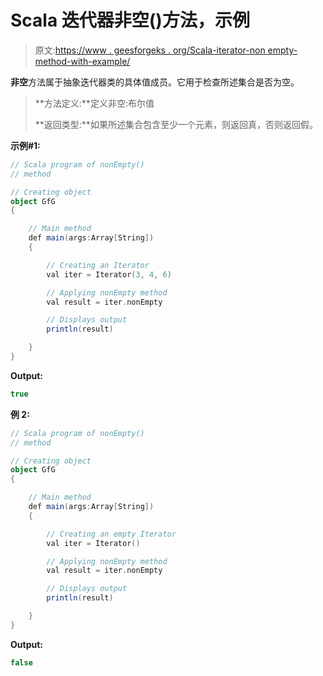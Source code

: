 # Scala 迭代器非空()方法，示例

> 原文:[https://www . geesforgeks . org/Scala-iterator-non empty-method-with-example/](https://www.geeksforgeeks.org/scala-iterator-nonempty-method-with-example/)

**非空**方法属于抽象迭代器类的具体值成员。它用于检查所述集合是否为空。

> **方法定义:**定义非空:布尔值
> 
> **返回类型:**如果所述集合包含至少一个元素，则返回真，否则返回假。

**示例#1:**

```scala
// Scala program of nonEmpty()
// method

// Creating object
object GfG
{ 

    // Main method
    def main(args:Array[String])
    {

        // Creating an Iterator 
        val iter = Iterator(3, 4, 6)

        // Applying nonEmpty method 
        val result = iter.nonEmpty

        // Displays output
        println(result)

    }
}
```

**Output:**

```scala
true

```

**例 2:**

```scala
// Scala program of nonEmpty()
// method

// Creating object
object GfG
{ 

    // Main method
    def main(args:Array[String])
    {

        // Creating an empty Iterator 
        val iter = Iterator()

        // Applying nonEmpty method 
        val result = iter.nonEmpty

        // Displays output
        println(result)

    }
}
```

**Output:**

```scala
false

```
